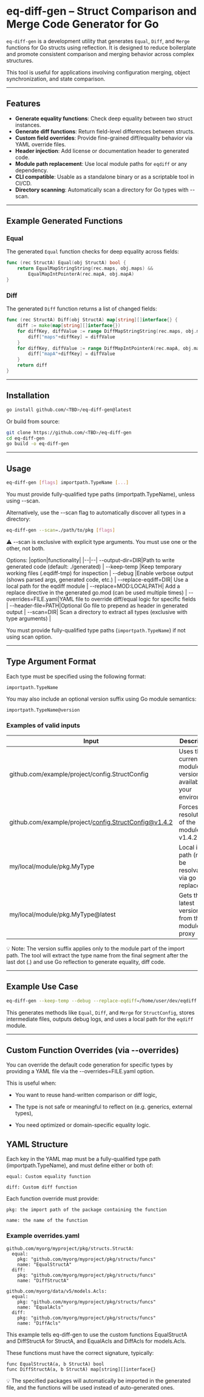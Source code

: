 # eq-diff-gen – Struct Comparison and Merge Code Generator for Go

`eq-diff-gen` is a development utility that generates `Equal`, `Diff`, and `Merge` functions for Go structs using reflection. It is designed to reduce boilerplate and promote consistent comparison and merging behavior across complex structures.

This tool is useful for applications involving configuration merging, object synchronization, and state comparison.

---

## Features

* **Generate equality functions**: Check deep equality between two struct instances.
* **Generate diff functions**: Return field-level differences between structs.
* **Custom field overrides**: Provide fine-grained diff/equality behavior via YAML override files.
* **Header injection**: Add license or documentation header to generated code.
* **Module path replacement**: Use local module paths for `eqdiff` or any dependency.
* **CLI compatible**: Usable as a standalone binary or as a scriptable tool in CI/CD.
* **Directory scanning**: Automatically scan a directory for Go types with --scan.

---

## Example Generated Functions

### Equal

The generated `Equal` function checks for deep equality across fields:

```go
func (rec StructA) Equal(obj StructA) bool {
	return EqualMapStringString(rec.maps, obj.maps) &&
		EqualMapIntPointerA(rec.mapA, obj.mapA)
}
```

### Diff

The generated `Diff` function returns a list of changed fields:

```go
func (rec StructA) Diff(obj StructA) map[string][]interface{} {
	diff := make(map[string][]interface{})
	for diffKey, diffValue := range DiffMapStringString(rec.maps, obj.maps) {
		diff["maps"+diffKey] = diffValue
	}
	for diffKey, diffValue := range DiffMapIntPointerA(rec.mapA, obj.mapA) {
		diff["mapA"+diffKey] = diffValue
	}
	return diff
}
```

---

## Installation

```bash
go install github.com/<TBD>/eq-diff-gen@latest
```

Or build from source:

```bash
git clone https://github.com/<TBD>/eq-diff-gen
cd eq-diff-gen
go build -o eq-diff-gen
```

---

## Usage

```bash
eq-diff-gen [flags] importpath.TypeName [...]
```

You must provide fully-qualified type paths (importpath.TypeName), unless using --scan.

Alternatively, use the --scan flag to automatically discover all types in a directory:
```bash
eq-diff-gen --scan=./path/to/pkg [flags]
```
⚠️ --scan is exclusive with explicit type arguments. You must use one or the other, not both.

Options:
|option|functionality|
|--|--|
--output-dir=DIR|Path to write generated code (default: ./generated)  |
--keep-temp	|Keep temporary working files (.eqdiff-tmp) for inspection  |
--debug	|Enable verbose output (shows parsed args, generated code, etc.)  |
--replace-eqdiff=DIR|	Use a local path for the eqdiff module  |
--replace=MOD:LOCALPATH|	Add a replace directive in the generated go.mod (can be used multiple times)  |
--overrides=FILE.yaml|YAML file to override diff/equal logic for specific fields  |
--header-file=PATH|Optional Go file to prepend as header in generated output  |
--scan=DIR|	Scan a directory to extract all types (exclusive with type arguments) |

You must provide fully-qualified type paths (`importpath.TypeName`) if not using scan option.

---
## Type Argument Format

Each type must be specified using the following format:

`importpath.TypeName`

You may also include an optional version suffix using Go module semantics:

`importpath.TypeName@version`

### Examples of valid inputs

|Input	|Description|
|-------|-------------|
|github.com/example/project/config.StructConfig|Uses the current module version available in your environment|
|github.com/example/project/config.StructConfig@v1.4.2|Forces resolution of the module at v1.4.2|
|my/local/module/pkg.MyType|Local import path (must be resolvable via go get or replace)|
|my/local/module/pkg.MyType@latest|Gets the latest version from the module proxy|

💡 Note: The version suffix applies only to the module part of the import path.
The tool will extract the type name from the final segment after the last dot (.) and use Go reflection to generate equality, diff code.

---

## Example Use Case

```bash
eq-diff-gen --keep-temp --debug --replace-eqdiff=/home/user/dev/eqdiff github.com/example/project/config.StructConfig
```

This generates methods like `Equal`, `Diff`, and `Merge` for `StructConfig`, stores intermediate files, outputs debug logs, and uses a local path for the `eqdiff` module.

---
## Custom Function Overrides (via --overrides)

You can override the default code generation for specific types by providing a YAML file via the --overrides=FILE.yaml option.

This is useful when:

* You want to reuse hand-written comparison or diff logic,

* The type is not safe or meaningful to reflect on (e.g. generics, external types),

* You need optimized or domain-specific equality logic.

## YAML Structure

Each key in the YAML map must be a fully-qualified type path (importpath.TypeName), and must define either or both of:

    equal: Custom equality function

    diff: Custom diff function

Each function override must provide:

    pkg: the import path of the package containing the function

    name: the name of the function

### Example overrides.yaml
```
github.com/myorg/myproject/pkg/structs.StructA:
  equal:
    pkg: "github.com/myorg/myproject/pkg/structs/funcs"
    name: "EqualStructA"
  diff:
    pkg: "github.com/myorg/myproject/pkg/structs/funcs"
    name: "DiffStructA"

github.com/myorg/data/v5/models.Acls:
  equal:
    pkg: "github.com/myorg/myproject/pkg/structs/funcs"
    name: "EqualAcls"
  diff:
    pkg: "github.com/myorg/myproject/pkg/structs/funcs"
    name: "DiffAcls"
```
This example tells eq-diff-gen to use the custom functions EqualStructA and DiffStructA for StructA, and EqualAcls and DiffAcls for models.Acls.

These functions must have the correct signature, typically:

`func EqualStructA(a, b StructA) bool`  
`func DiffStructA(a, b StructA) map[string][]interface{}`

💡 The specified packages will automatically be imported in the generated file, and the functions will be used instead of auto-generated ones.